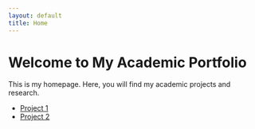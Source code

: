 ```yaml
---
layout: default
title: Home
---
```


# Welcome to My Academic Portfolio

This is my homepage. Here, you will find my academic projects and research.

- [Project 1](project1.html)
- [Project 2](project2.html)

